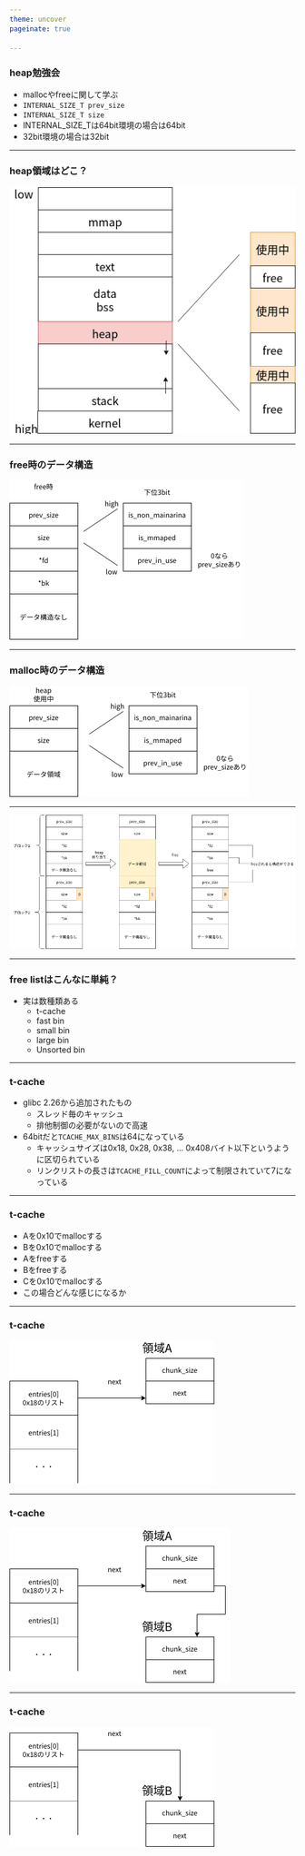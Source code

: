 ```yaml
---
theme: uncover
pageinate: true

---
```


<!-- footer:  -->

### heap勉強会
* mallocやfreeに関して学ぶ
* `INTERNAL_SIZE_T prev_size`
* `INTERNAL_SIZE_T size`
* INTERNAL_SIZE_Tは64bit環境の場合は64bit
* 32bit環境の場合は32bit

---
### heap領域はどこ？
![](./PNG/heap.png)

---
### free時のデータ構造
![width:700px](./PNG/heap2.png)

---
### malloc時のデータ構造
![width:700px](./PNG/heap3.png)

---
![bg 100%](./PNG/heap4.png)

---
### free listはこんなに単純？
* 実は数種類ある
	* t-cache
	* fast bin
	* small bin
	* large bin
	* Unsorted bin

---
### t-cache
* glibc 2.26から追加されたもの
	* スレッド毎のキャッシュ
	* 排他制御の必要がないので高速
* 64bitだと`TCACHE_MAX_BINS`は64になっている
	* キャッシュサイズは0x18, 0x28, 0x38, ... 0x408バイト以下というように区切られている
	* リンクリストの長さは`TCACHE_FILL_COUNT`によって制限されていて7になっている
	
---
### t-cache
* Aを0x10でmallocする
* Bを0x10でmallocする
* Aをfreeする
* Bをfreeする
* Cを0x10でmallocする
* この場合どんな感じになるか

---
### t-cache
![width:800px](./PNG/t-cache1.png)

---
### t-cache
![width:800px](./PNG/t-cache2.png)

---
### t-cache
![width:800px](./PNG/t-cache3.png)
